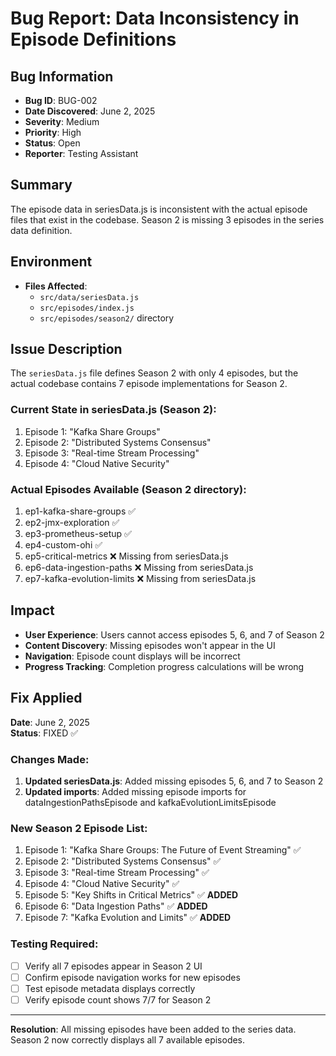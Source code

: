 # Bug Report: Data Inconsistency in Episode Definitions

## Bug Information
- **Bug ID**: BUG-002
- **Date Discovered**: June 2, 2025
- **Severity**: Medium
- **Priority**: High
- **Status**: Open
- **Reporter**: Testing Assistant

## Summary
The episode data in seriesData.js is inconsistent with the actual episode files that exist in the codebase. Season 2 is missing 3 episodes in the series data definition.

## Environment
- **Files Affected**: 
  - `src/data/seriesData.js`
  - `src/episodes/index.js`
  - `src/episodes/season2/` directory

## Issue Description
The `seriesData.js` file defines Season 2 with only 4 episodes, but the actual codebase contains 7 episode implementations for Season 2.

### Current State in seriesData.js (Season 2):
1. Episode 1: "Kafka Share Groups"
2. Episode 2: "Distributed Systems Consensus" 
3. Episode 3: "Real-time Stream Processing"
4. Episode 4: "Cloud Native Security"

### Actual Episodes Available (Season 2 directory):
1. ep1-kafka-share-groups ✅
2. ep2-jmx-exploration ✅
3. ep3-prometheus-setup ✅
4. ep4-custom-ohi ✅
5. ep5-critical-metrics ❌ Missing from seriesData.js
6. ep6-data-ingestion-paths ❌ Missing from seriesData.js
7. ep7-kafka-evolution-limits ❌ Missing from seriesData.js

## Impact
- **User Experience**: Users cannot access episodes 5, 6, and 7 of Season 2
- **Content Discovery**: Missing episodes won't appear in the UI
- **Navigation**: Episode count displays will be incorrect
- **Progress Tracking**: Completion progress calculations will be wrong

## Fix Applied
**Date**: June 2, 2025  
**Status**: FIXED ✅

### Changes Made:
1. **Updated seriesData.js**: Added missing episodes 5, 6, and 7 to Season 2
2. **Updated imports**: Added missing episode imports for dataIngestionPathsEpisode and kafkaEvolutionLimitsEpisode

### New Season 2 Episode List:
1. Episode 1: "Kafka Share Groups: The Future of Event Streaming" ✅
2. Episode 2: "Distributed Systems Consensus" ✅  
3. Episode 3: "Real-time Stream Processing" ✅
4. Episode 4: "Cloud Native Security" ✅
5. Episode 5: "Key Shifts in Critical Metrics" ✅ **ADDED**
6. Episode 6: "Data Ingestion Paths" ✅ **ADDED**
7. Episode 7: "Kafka Evolution and Limits" ✅ **ADDED**

### Testing Required:
- [ ] Verify all 7 episodes appear in Season 2 UI
- [ ] Confirm episode navigation works for new episodes
- [ ] Test episode metadata displays correctly
- [ ] Verify episode count shows 7/7 for Season 2

---

**Resolution**: All missing episodes have been added to the series data. Season 2 now correctly displays all 7 available episodes.
